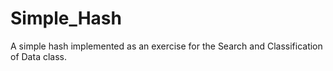 # Simple_Hash
A simple hash implemented as an exercise for the Search and Classification of Data class.
